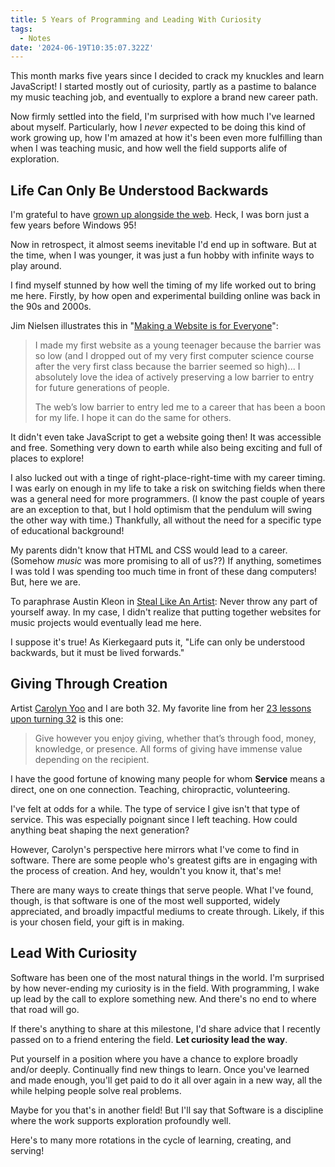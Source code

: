 ```yaml
---
title: 5 Years of Programming and Leading With Curiosity
tags:
  - Notes
date: '2024-06-19T10:35:07.322Z'
---
```


This month marks five years since I decided to crack my knuckles and learn JavaScript! I started mostly out of curiosity, partly as a pastime to balance my music teaching job, and eventually to explore a brand new career path.

Now firmly settled into the field, I'm surprised with how much I've learned about myself. Particularly, how I _never_ expected to be doing this kind of work growing up, how I'm amazed at how it's been even more fulfilling than when I was teaching music, and how well the field supports alife of exploration.


## Life Can Only Be Understood Backwards

I'm grateful to have [grown up alongside the web](/myfirstwebsite). Heck, I was born just a few years before Windows 95!

Now in retrospect, it almost seems inevitable I'd end up in software. But at the time, when I was younger, it was just a fun hobby with infinite ways to play around. 

I find myself stunned by how well the timing of my life worked out to bring me here. Firstly, by how open and experimental building online was back in the 90s and 2000s.

Jim Nielsen illustrates this in "[Making a Website is for Everyone](https://blog.jim-nielsen.com/2023/websites-are-for-normies/)":

> I made my first website as a young teenager because the barrier was so low (and I dropped out of my very first computer science course after the very first class because the barrier seemed so high)... I absolutely love the idea of actively preserving a low barrier to entry for future generations of people.
> 
> The web’s low barrier to entry led me to a career that has been a boon for my life. I hope it can do the same for others.

It didn't even take JavaScript to get a website going then! It was accessible and free. Something very down to earth while also being exciting and full of places to explore!

I also lucked out with a tinge of right-place-right-time with my career timing. I was early on enough in my life to take a risk on switching fields when there was a general need for more programmers. (I know the past couple of years are an exception to that, but I hold optimism that the pendulum will swing the other way with time.) Thankfully, all without the need for a specific type of educational background!

My parents didn't know that HTML and CSS would lead to a career. (Somehow _music_ was more promising to all of us??) If anything, sometimes I was told I was spending too much time in front of these dang computers! But, here we are.

To paraphrase Austin Kleon in [Steal Like An Artist](https://austinkleon.com/steal/): Never throw any part of yourself away. In my case, I didn't realize that putting together websites for music projects would eventually lead me here.

I suppose it's true! As Kierkegaard puts it, "Life can only be understood backwards, but it must be lived forwards."

## Giving Through Creation

Artist [Carolyn Yoo](https://carolynyoo.com/) and I are both 32. My favorite line from her [23 lessons upon turning 32](https://cyoo.substack.com/p/23-lessons-upon-turning-32) is this one:

> Give however you enjoy giving, whether that’s through food, money, knowledge, or presence. All forms of giving have immense value depending on the recipient.

I have the good fortune of knowing many people for whom **Service** means a direct, one on one connection. Teaching, chiropractic, volunteering. 

I've felt at odds for a while. The type of service I give isn't that type of service. This was especially poignant since I left teaching. How could anything beat shaping the next generation?

However, Carolyn's perspective here mirrors what I've come to find in software. There are some people who's greatest gifts are in engaging with the process of creation. And hey, wouldn't you know it, that's me! 

There are many ways to create things that serve people. What I've found, though, is that software is one of the most well supported, widely appreciated, and broadly impactful mediums to create through.  Likely, if this is your chosen field, your gift is in making.

## Lead With Curiosity

Software has been one of the most natural things in the world. I'm surprised by how never-ending my curiosity is in the field. With programming, I wake up lead by the call to explore something new. And there's no end to where that road will go.

If there's anything to share at this milestone, I'd share advice that I recently passed on to a friend entering the field. **Let curiosity lead the way**.

Put yourself in a position where you have a chance to explore broadly and/or deeply. Continually find new things to learn. Once you've learned and made enough, you'll get paid to do it all over again in a new way, all the while helping people solve real problems.

Maybe for you that's in another field! But I'll say that Software is a discipline where the work supports exploration profoundly well.

Here's to many more rotations in the cycle of learning, creating, and serving!